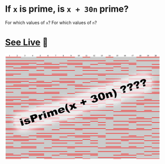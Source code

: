 # If `x` is prime, is `x + 30n` prime?

For which values of `x`? For which values of `n`?

# [See Live](https://primatrix.erikras.now.sh/) 👀

![Screenshot](public/og.jpg)
